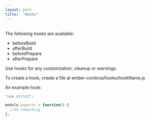 ```yaml
---
layout: post
title:  "Hooks"
---
```

<br>
The following hooks are available:

* beforeBuild
* afterBuild
* beforePrepare
* afterPrepare

Use hooks for any customization, cleanup or warnings.

To create a hook, create a file at ember-cordova/hooks/hookName.js

An example hook:

```js
"use strict";

module.exports = function() {
  //do something
};
```
